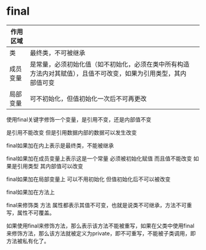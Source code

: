 # final



| 作用区域 |                                                              |      |
| -------- | ------------------------------------------------------------ | ---- |
| 类       | 最终类，不可被继承                                           |      |
| 成员变量 | 是常量，必须初始化值（如不初始化，必须在类中所有构造方法内对其赋值），且值不可改变，如果为引用类型，其内部值可变 |      |
| 局部变量 | 可不初始化，但值初始化一次后不可再更改                       |      |

使用final关键字修饰一个变量，是引用不变，还是内部值不变  

是引用不能改变 但是引用数据内部的数据可以发生改变 

final如果加在内上表示是最终类，不能被继承

final如果加在成员变量上表示这是一个常量 必须被初始化赋值 而且值不能改变 如果是引用类型 其内部值可以改变

final如果加在局部变量上 可以不用初始化 但值初始化后不可以被改变

final如果加在方法上

final来修饰类 方法 属性都表示其值不可变，也就是说类不可继承，方法不可重写，属性不可覆盖。

如果使用final来修饰方法，那么表示该方法不能被重写，如果在父类中使用final 来修饰方法，那么该方法就被定义为private，即不可重写，不能被子类调用，即方法被私有化了。

